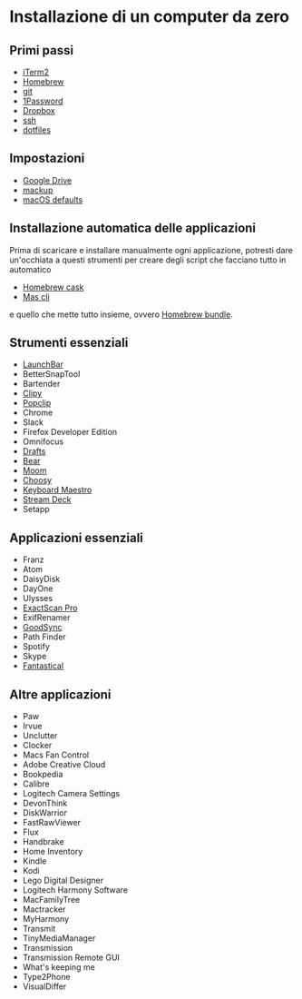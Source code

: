 # Installazione di un computer da zero

## Primi passi

- [iTerm2](../applications/iterm2.md)
- [Homebrew](../applications/homebrew.md)
- [git](../applications/git.md)
- [1Password](../applications/1password.md)
- [Dropbox](../applications/dropbox.md)
- [ssh](../applications/ssh.md)
- [dotfiles](dotfiles.md)

## Impostazioni

- [Google Drive](../applications/google-drive.md)
- [mackup](../applications/mackup.md)
- [macOS defaults](macos-defaults.md)

## Installazione automatica delle applicazioni
Prima di scaricare e installare manualmente ogni applicazione, potresti dare un'occhiata a questi strumenti per creare degli script che facciano tutto in automatico

- [Homebrew cask](https://github.com/Homebrew/homebrew-cask)
- [Mas cli](https://github.com/mas-cli/mas)

e quello che mette tutto insieme, ovvero [Homebrew bundle](https://pumpingco.de/blog/brewfile/).

## Strumenti essenziali

- [LaunchBar](../applications/launchbar.md)
- BetterSnapTool
- Bartender
- [Clipy](../applications/clipy)
- [Popclip](../applications/popclip.md)
- Chrome
- Slack
- Firefox Developer Edition
- Omnifocus
- [Drafts ](../applications/drafts.md)
- [Bear](../applications/bear.md)
- [Moom](../applications/moom.md)
- [Choosy](../applications/choosy.md)
- [Keyboard Maestro](../applications/keyboard-maestro.md)
- [Stream Deck](../applications/stream-deck.md)
- Setapp

## Applicazioni essenziali

- Franz
- Atom
- DaisyDisk
- DayOne
- Ulysses
- [ExactScan Pro](../applications/exactscan.md)
- ExifRenamer
- [GoodSync](../applications/goodsync.md)
- Path Finder
- Spotify
- Skype
- [Fantastical](../applications/fantastical.md)

## Altre applicazioni
- Paw
- Irvue
- Unclutter
- Clocker
- Macs Fan Control
- Adobe Creative Cloud
- Bookpedia
- Calibre
- Logitech Camera Settings
- DevonThink
- DiskWarrior
- FastRawViewer
- Flux
- Handbrake
- Home Inventory
- Kindle
- Kodi
- Lego Digital Designer
- Logitech Harmony Software
- MacFamilyTree
- Mactracker
- MyHarmony
- Transmit
- TinyMediaManager
- Transmission
- Transmission Remote GUI
- What's keeping me
- Type2Phone
- VisualDiffer
